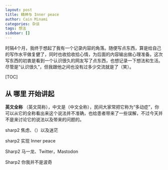 ```yaml
---
layout: post
title: 精神与 Inner peace
author: Cain Minami
categories: 杂谈
tags: 想法
sidebar: []
---
```




时隔4个月，我终于想起了我有一个记录内容的角落。随便写点东西，算是给自己的写作水平做复健了，同时也收拾收拾心情，为后面的内容输出做心理准备。这次写东西的初衷是看到一个认识很久的网友写了点东西，也想记录一下想法和生活。尽管是“认识很久”，但我跟他之间也没有过多少交流就是了（笑）。

[TOC]



## 从 哪里 开始讲起

**英文全称** （英文简称），中文是（中文全称），民间大家常把它称为“多动症”，你可以从它的全称看出来这个说法并不准确，也给患者带来了一些误解，不过今天并不是来讨论它的说法以及带来的问题的。



sharp2 焦虑、（）以及迷茫



sharp2 实现 Inner peace



Sharp2 马一龙、Twitter，Mastodon



Sharp2 你我并不是波奇